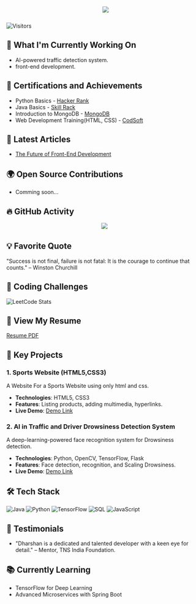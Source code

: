 <h1 align="center">
  <img src="https://readme-typing-svg.demolab.com?font=Fira+Code&weight=600&size=24&pause=1000&color=blue&center=true&vCenter=true&random=false&width=435&lines=Hey+there%2C+I'm+Dharshan" />
</h1>

![Visitors](https://komarev.com/ghpvc/?username=Dharshan201-A&color=blueviolet)

## 🔨 What I'm Currently Working On
- AI-powered traffic detection system.
- front-end development.

## 🏅 Certifications and Achievements
- Python Basics - [Hacker Rank](https://www.hackerrank.com/certificates/c0460d1f1f8b)
- Java Basics - [Skill Rack](https://www.skillrack.com/faces/free/certificate.xhtml?t=cert&id=581977&key=JKZ)
- Introduction to MongoDB - [MongoDB](https://media.licdn.com/dms/image/v2/D5622AQF9mTmzCw2elg/feedshare-shrink_2048_1536/feedshare-shrink_2048_1536/0/1721208576520?e=1756339200&v=beta&t=3T12tqxH8vOmgFeAvH3z_dqS9COx2Ckyd9BeqxTLaNU)
- Web Development Training(HTML, CSS) - [CodSoft](https://media.licdn.com/dms/document/media/v2/D561FAQHvB2FKXj27FQ/feedshare-document-pdf-analyzed/feedshare-document-pdf-analyzed/0/1705892820850?e=1754524800&v=beta&t=c_5X7k1pmgWaTFYfh37HWlZymeooQG7bUOHYwCfmZ3c)

## 📝 Latest Articles
- [The Future of Front-End Development](https://www.linkedin.com/pulse/future-front-end-development-trends-innovations-dharshan-n-xu4fc/)

## 🌍 Open Source Contributions
- Comming soon...

## 🔥 GitHub Activity
<p align="center">
  <img src="https://github-readme-activity-graph.vercel.app/graph?username=Dharshan201&theme=react-dark&hide_border=false&area=true" />
</p>

## 💡 Favorite Quote
"Success is not final, failure is not fatal: It is the courage to continue that counts." – Winston Churchill

## 🏅 Coding Challenges
![LeetCode Stats](https://leetcode-stats.vercel.app/api?username=Dharshan_201)

## 📄 View My Resume
[Resume PDF](https://github.com/Dharshan201/Dharshan201/blob/main/Dharshan_N.pdf)

## 🌟 Key Projects
### 1. Sports Website (HTML5,CSS3)
A Website For a Sports Website using only html and css.
- **Technologies**: HTML5, CSS3
- **Features**: Listing products, adding multimedia, hyperlinks.
- **Live Demo**: [Demo Link](https://github.com/Dharshan201/Sports-Website)

### 2. AI in Traffic and Driver Drowsiness Detection System
A deep-learning-powered face recognition system for Drowsiness detection.
- **Technologies**: Python, OpenCV, TensorFlow, Flask
- **Features**: Face detection, recognition, and Scaling Drowsiness.
- **Live Demo**: [Demo Link](https://github.com/Dharshan201/AI-in-Traffic-and-Driver-Drowsiness-Setection)

## 🛠 Tech Stack
![Java](https://img.shields.io/badge/Java-ED8B00?style=for-the-badge&logo=java&logoColor=white)
![Python](https://img.shields.io/badge/Python-3776AB?style=for-the-badge&logo=python&logoColor=white)
![TensorFlow](https://img.shields.io/badge/TensorFlow-FF6F00?style=for-the-badge&logo=tensorflow&logoColor=white)
![SQL](https://img.shields.io/badge/SQL-4479A1?style=for-the-badge&logo=MySQL&logoColor=white)
![JavaScript](https://img.shields.io/badge/JavaScript-F7DF1E?style=for-the-badge&logo=javascript&logoColor=black)

## 💬 Testimonials
- "Dharshan is a dedicated and talented developer with a keen eye for detail." – Mentor, TNS India Foundation.
  
## 📚 Currently Learning
- TensorFlow for Deep Learning
- Advanced Microservices with Spring Boot


